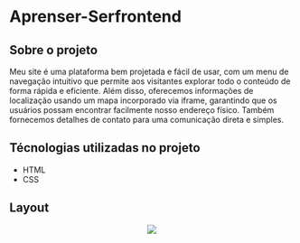 # Aprenser-Serfrontend

## Sobre o projeto

Meu site é uma plataforma bem projetada e fácil de usar, com um menu de navegação intuitivo que permite aos visitantes explorar todo o conteúdo de forma rápida e eficiente. Além disso, oferecemos informações de localização usando um mapa incorporado via iframe, garantindo que os usuários possam encontrar facilmente nosso endereço físico. Também fornecemos detalhes de contato para uma comunicação direta e simples.

## Técnologias utilizadas no projeto
- HTML
- CSS

## Layout
<div align="center">
  <img src="https://github.com/DanielNAlves/image_project/blob/main/Aprenser.gif"/>
</div>




